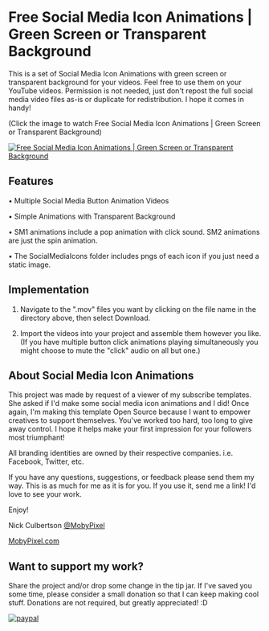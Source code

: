 # Free Social Media Icon Animations | Green Screen or Transparent Background
This is a set of Social Media Icon Animations with green screen or transparent background for your videos. Feel free to use them on your YouTube videos. Permission is not needed, just don't repost the full social media video files as-is or duplicate for redistribution. I hope it comes in handy!

(Click the image to watch Free Social Media Icon Animations | Green Screen or Transparent Background)

[![Free Social Media Icon Animations | Green Screen or Transparent Background](https://img.youtube.com/vi/PvhRV6rOljw/0.jpg)](https://www.youtube.com/watch?v=PvhRV6rOljw "Free YouTube Subscribe Button Animation with Green Screen")

## Features

• Multiple Social Media Button Animation Videos

• Simple Animations with Transparent Background

• SM1 animations include a pop animation with click sound. SM2 animations are just the spin animation.

• The SocialMediaIcons folder includes pngs of each icon if you just need a static image.


## Implementation

1. Navigate to the ".mov" files you want by clicking on the file name in the directory above, then select Download.

2. Import the videos into your project and assemble them however you like. (If you have multiple button click animations playing simultaneously you might choose to mute the "click" audio on all but one.)

## About Social Media Icon Animations

This project was made by request of a viewer of my subscribe templates. She asked if I'd make some social media icon animations and I did! Once again, I'm making this template Open Source because I want to empower creatives to support themselves. You've worked too hard, too long to give away control. I hope it helps make your first impression for your followers most triumphant! 

All branding identities are owned by their respective companies. i.e. Facebook, Twitter, etc.


If you have any questions, suggestions, or feedback please send them my way. This is as much for me as it is for you. If you use it, send me a link! I'd love to see your work. 

Enjoy!

Nick Culbertson [@MobyPixel](https://twitter.com/MobyPixel)

[MobyPixel.com](http://www.mobypixel.com)


## Want to support my work?

Share the project and/or drop some change in the tip jar. If I've saved you some time, please consider a small donation so that I can keep making cool stuff. Donations are not required, but greatly appreciated! :D

[![paypal](https://www.paypalobjects.com/en_US/i/btn/btn_donateCC_LG.gif)](https://www.paypal.com/cgi-bin/webscr?cmd=_s-xclick&hosted_button_id=HKHYVRMC53W7C)

